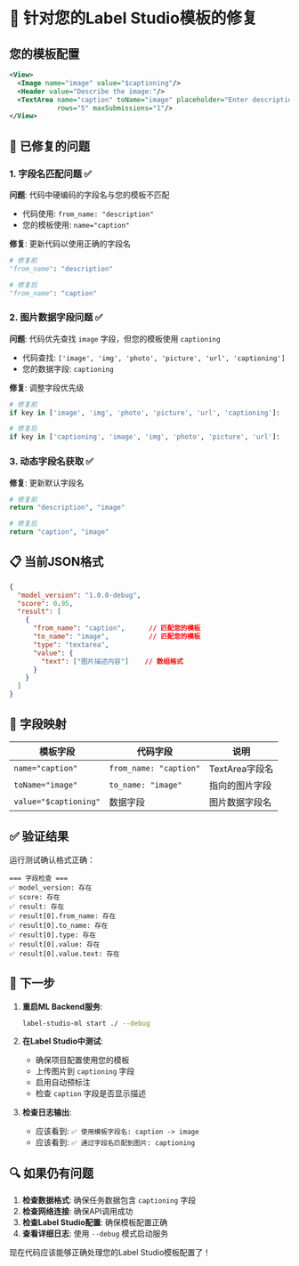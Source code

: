 # 🎯 针对您的Label Studio模板的修复

## 您的模板配置

```xml
<View>
  <Image name="image" value="$captioning"/>
  <Header value="Describe the image:"/>
  <TextArea name="caption" toName="image" placeholder="Enter description here..."
            rows="5" maxSubmissions="1"/>
</View>
```

## 🔧 已修复的问题

### 1. 字段名匹配问题 ✅

**问题**: 代码中硬编码的字段名与您的模板不匹配
- 代码使用: `from_name: "description"`
- 您的模板使用: `name="caption"`

**修复**: 更新代码以使用正确的字段名
```python
# 修复前
"from_name": "description"

# 修复后
"from_name": "caption"
```

### 2. 图片数据字段问题 ✅

**问题**: 代码优先查找 `image` 字段，但您的模板使用 `captioning`
- 代码查找: `['image', 'img', 'photo', 'picture', 'url', 'captioning']`
- 您的数据字段: `captioning`

**修复**: 调整字段优先级
```python
# 修复前
if key in ['image', 'img', 'photo', 'picture', 'url', 'captioning']:

# 修复后
if key in ['captioning', 'image', 'img', 'photo', 'picture', 'url']:
```

### 3. 动态字段名获取 ✅

**修复**: 更新默认字段名
```python
# 修复前
return "description", "image"

# 修复后
return "caption", "image"
```

## 📋 当前JSON格式

```json
{
  "model_version": "1.0.0-debug",
  "score": 0.95,
  "result": [
    {
      "from_name": "caption",      // 匹配您的模板
      "to_name": "image",          // 匹配您的模板
      "type": "textarea",
      "value": {
        "text": ["图片描述内容"]    // 数组格式
      }
    }
  ]
}
```

## 🎯 字段映射

| 模板字段 | 代码字段 | 说明 |
|---------|---------|------|
| `name="caption"` | `from_name: "caption"` | TextArea字段名 |
| `toName="image"` | `to_name: "image"` | 指向的图片字段 |
| `value="$captioning"` | 数据字段 | 图片数据字段名 |

## ✅ 验证结果

运行测试确认格式正确：
```
=== 字段检查 ===
✅ model_version: 存在
✅ score: 存在
✅ result: 存在
✅ result[0].from_name: 存在
✅ result[0].to_name: 存在
✅ result[0].type: 存在
✅ result[0].value: 存在
✅ result[0].value.text: 存在
```

## 🚀 下一步

1. **重启ML Backend服务**:
   ```bash
   label-studio-ml start ./ --debug
   ```

2. **在Label Studio中测试**:
   - 确保项目配置使用您的模板
   - 上传图片到 `captioning` 字段
   - 启用自动预标注
   - 检查 `caption` 字段是否显示描述

3. **检查日志输出**:
   - 应该看到: `✅ 使用模板字段名: caption -> image`
   - 应该看到: `✅ 通过字段名匹配到图片: captioning`

## 🔍 如果仍有问题

1. **检查数据格式**: 确保任务数据包含 `captioning` 字段
2. **检查网络连接**: 确保API调用成功
3. **检查Label Studio配置**: 确保模板配置正确
4. **查看详细日志**: 使用 `--debug` 模式启动服务

现在代码应该能够正确处理您的Label Studio模板配置了！ 